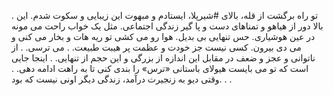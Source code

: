 .
تو راه برگشت از قله، بالای #شیرپلا، ایستادم و مبهوت این زیبایی و سکوت شدم. این بالا دور از هیاهو و تمناهای دست و پا گیر زندگی اجتماعی.
مثل یک خواب راحت می مونه در عین هوشیاری.
حس تنهایی بی بدیل. هوا رو می کشی تو ریه هات و بخار می کنی و می دی بیرون. کسی نیست جز خودت و عظمت پر هیبت طبیعت.
.
می ترسی.
.
از ناتوانی و عجز و ضعف در مقابل این اندازه از بزرگی و این حجم از تنهایی.
.
اینجا جایی است که تو می بایست هیولای باستانی «ترس» را بندی کنی تا به راهت ادامه دهی.
.
وقتی دیو به زنجیرت درآمد، زندگی دیگر اونی نیست که بود.
.
.